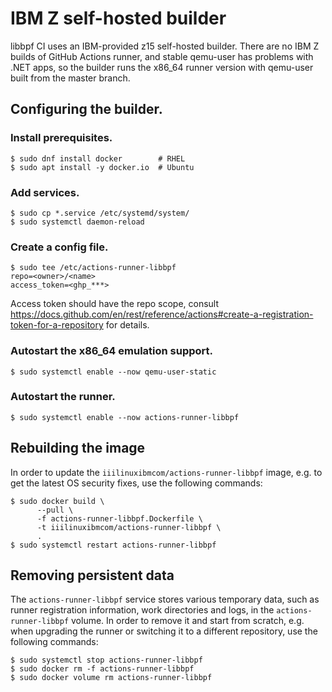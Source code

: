 # IBM Z self-hosted builder

libbpf CI uses an IBM-provided z15 self-hosted builder. There are no IBM Z
builds of GitHub Actions runner, and stable qemu-user has problems with .NET
apps, so the builder runs the x86_64 runner version with qemu-user built from
the master branch.

## Configuring the builder.

### Install prerequisites.

```
$ sudo dnf install docker        # RHEL
$ sudo apt install -y docker.io  # Ubuntu
```

### Add services.

```
$ sudo cp *.service /etc/systemd/system/
$ sudo systemctl daemon-reload
```

### Create a config file.

```
$ sudo tee /etc/actions-runner-libbpf
repo=<owner>/<name>
access_token=<ghp_***>
```

Access token should have the repo scope, consult
https://docs.github.com/en/rest/reference/actions#create-a-registration-token-for-a-repository
for details.

### Autostart the x86_64 emulation support.

```
$ sudo systemctl enable --now qemu-user-static
```

### Autostart the runner.

```
$ sudo systemctl enable --now actions-runner-libbpf
```

## Rebuilding the image

In order to update the `iiilinuxibmcom/actions-runner-libbpf` image, e.g. to
get the latest OS security fixes, use the following commands:

```
$ sudo docker build \
      --pull \
      -f actions-runner-libbpf.Dockerfile \
      -t iiilinuxibmcom/actions-runner-libbpf \
      .
$ sudo systemctl restart actions-runner-libbpf
```

## Removing persistent data

The `actions-runner-libbpf` service stores various temporary data, such as
runner registration information, work directories and logs, in the
`actions-runner-libbpf` volume. In order to remove it and start from scratch,
e.g. when upgrading the runner or switching it to a different repository, use
the following commands:

```
$ sudo systemctl stop actions-runner-libbpf
$ sudo docker rm -f actions-runner-libbpf
$ sudo docker volume rm actions-runner-libbpf
```
